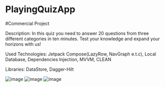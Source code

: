 # PlayingQuizApp

#Сommercial Project

Description: In this quiz you need to answer 20 questions from three different categories in ten minutes. Test your knowledge and expand your horizons with us!

Used Technologies: Jetpack Compose(LazyRow, NavGraph e.t.c), Local Database, Dependencies Injection, MVVM, CLEAN

Libraries: DataStore, Dagger-Hilt

![image](https://github.com/andreising/PlayingQuizApp/assets/94052489/ab8c9dbc-d4dc-42bc-ae1e-a92391c2368e)
![image](https://github.com/andreising/PlayingQuizApp/assets/94052489/3ddb03a5-e6c9-4061-bed1-fc3c5d686dfa)
![image](https://github.com/andreising/PlayingQuizApp/assets/94052489/14ff36b5-c55f-4d7d-b71e-f27ee336d712)
